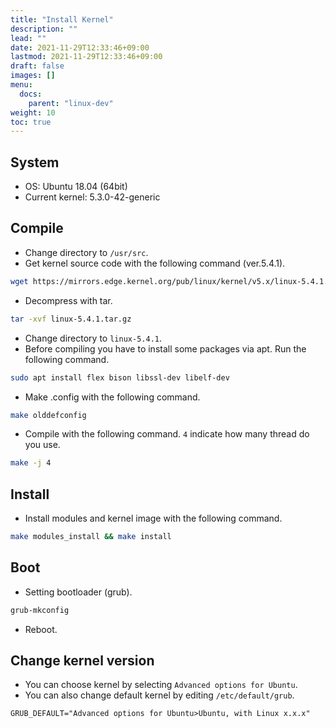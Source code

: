 ```yaml
---
title: "Install Kernel"
description: ""
lead: ""
date: 2021-11-29T12:33:46+09:00
lastmod: 2021-11-29T12:33:46+09:00
draft: false
images: []
menu: 
  docs:
    parent: "linux-dev"
weight: 10
toc: true
---
```


## System

- OS: Ubuntu 18.04 (64bit)
- Current kernel: 5.3.0-42-generic

## Compile

- Change directory to `/usr/src`.
- Get kernel source code with the following command (ver.5.4.1).

```sh
wget https://mirrors.edge.kernel.org/pub/linux/kernel/v5.x/linux-5.4.1.tar.gz
```

- Decompress with tar.

```sh
tar -xvf linux-5.4.1.tar.gz
```

- Change directory to `linux-5.4.1`.
- Before compiling you have to install some packages via apt. Run the following command.

```sh
sudo apt install flex bison libssl-dev libelf-dev
```

- Make .config with the following command.

```sh
make olddefconfig
```

- Compile with the following command. `4` indicate how many thread do you use.

```sh
make -j 4
```

## Install

- Install modules and kernel image with the following command.

```sh
make modules_install && make install
```

## Boot

- Setting bootloader (grub).

```sh
grub-mkconfig
```

- Reboot.

## Change kernel version

- You can choose kernel by selecting `Advanced options for Ubuntu`.
- You can also change default kernel by editing `/etc/default/grub`.

```text
GRUB_DEFAULT="Advanced options for Ubuntu>Ubuntu, with Linux x.x.x"
```

